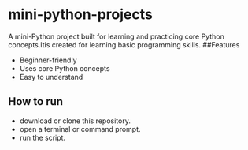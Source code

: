 # mini-python-projects
A mini-Python project built for learning and practicing core Python concepts.Itis created for learning basic programming skills.
##Features
- Beginner-friendly
- Uses core Python concepts
- Easy to understand
## How to run
- download or clone this repository.
- open a terminal or command prompt.
- run the script.
